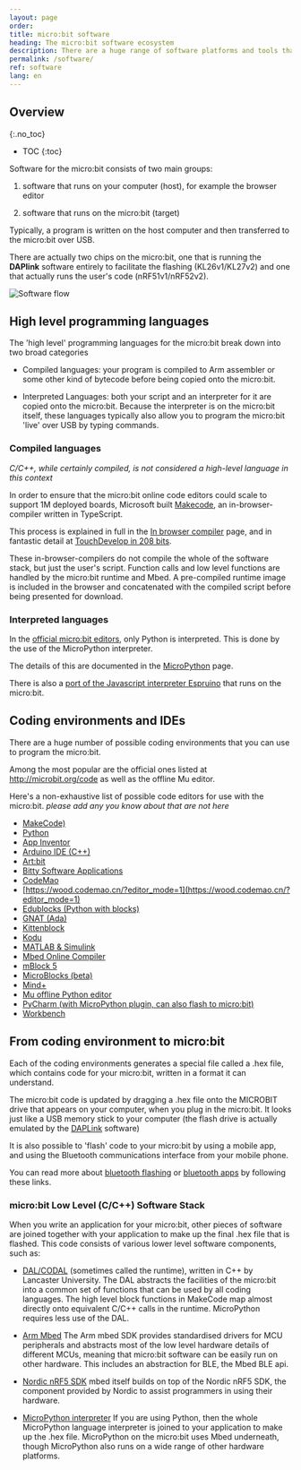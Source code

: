 ```yaml
---
layout: page
order:
title: micro:bit software
heading: The micro:bit software ecosystem
description: There are a huge range of software platforms and tools that make the micro:bit work as well as it does. This page outlines what they are and redirects you to more detailed explanations of the different projects.
permalink: /software/
ref: software
lang: en
---
```


## Overview
{:.no_toc}

* TOC
{:toc}

Software for the micro:bit consists of two main groups:
1. software that runs on your computer (host), for example the browser editor

2. software that runs on the micro:bit (target)

Typically, a program is written on the host computer and then transferred to
the micro:bit over USB. 

There are actually two chips on the
micro:bit, one that is running the **DAPlink** software entirely to facilitate the flashing (KL26<span class="v1">v1</span>/KL27<span class="v2">v2</span>) and one that actually runs the user's code (nRF51<span class="v1">v1</span>/nRF52<span class="v2">v2</span>).

![Software flow](/docs/software/assets/software-program.svg)


## High level programming languages

The 'high level' programming languages for the micro:bit break down into
two broad categories

* Compiled languages: your program is compiled to Arm assembler or some other kind of bytecode before being copied onto the micro:bit.

* Interpreted Languages: both your script and an interpreter for it are copied onto the micro:bit. Because the interpreter is on the micro:bit itself, these languages typically also allow you to program the micro:bit 'live' over USB by typing commands.

### Compiled languages

*C/C++, while certainly compiled, is not considered a high-level language in this context*

In order to ensure that the micro:bit online code editors could scale to support 1M deployed boards, Microsoft built [Makecode](https://makecode.microbit.org), an in-browser-compiler written in TypeScript.

This process is explained in full in the [In browser compiler](/software/in_browser_compiler) page, and in fantastic detail at [TouchDevelop in 208 bits](https://www.touchdevelop.com/docs/touch-develop-in-208-bits).

These in-browser-compilers do not compile the whole of the software stack,
but just the user's script. Function calls and low level functions are
handled by the micro:bit runtime and Mbed. A pre-compiled runtime image is
included in the browser and concatenated with the compiled script before
being presented for download.

### Interpreted languages

In the [official micro:bit editors](https://microbit.org/code), only Python is interpreted. This is done by the use of the MicroPython interpreter.

The details of this are documented in the [MicroPython](/software/micropython) page.

There is also a [port of the Javascript interpreter Espruino](http://www.espruino.com/MicroBit) that runs on the micro:bit.

## Coding environments and IDEs

There are a huge number of possible coding environments that you can use
to program the micro:bit.

Among the most popular are the official ones listed at http://microbit.org/code as well as the offline Mu editor.

Here's a non-exhaustive list of possible code editors for use with the micro:bit. *please add any you know about that are not here*

* [MakeCode)](https://makecode.microbit.org)
* [Python](https://python.microbit.org)
* [App Inventor](http://iot.appinventor.mit.edu/#/microbit/microbitintro)
* [Arduino IDE (C++)](https://learn.adafruit.com/use-micro-bit-with-arduino/overview)
* [Art:bit](https://kidscodejeunesse.org/artbit)
* [Bitty Software Applications](https://bittysoftware.blogspot.com/p/applications.html)
* [CodeMao](https://ide.codemao.cn/)
* [https://wood.codemao.cn/?editor_mode=1](https://wood.codemao.cn/?editor_mode=1)
* [Edublocks (Python with blocks)](https://app.edublocks.org/#MicroBit)
* [GNAT (Ada)](https://github.com/AdaCore/Ada_Drivers_Library/tree/master/examples/MicroBit)
* [Kittenblock](https://www.kittenbot.cc/pages/software)
* [Kodu](https://www.kodugamelab.com/resources/bbc-microbit/)
* [MATLAB & Simulink](https://uk.mathworks.com/academia/highschool/courseware/microbit.html)
* [Mbed Online Compiler](http://developer.mbed.org/platforms/Microbit)
* [mBlock 5](https://www.makeblock.com/software/mblock5)
* [MicroBlocks (beta)](http://microblocks.fun/)
* [Mind+](http://mindplus.cc/)
* [Mu offline Python editor](http://codewith.mu/)
* [PyCharm (with MicroPython plugin, can also flash to micro:bit)](https://plugins.jetbrains.com/plugin/9777-micropython)
* [Workbench](https://edu.workbencheducation.com/partners/microbit)


## From coding environment to micro:bit

Each of the coding environments generates a special file called a .hex file, which
contains code for your micro:bit, written in a format it can understand.

The micro:bit code is updated by dragging a .hex file onto the MICROBIT drive
that appears on your computer, when you plug in the micro:bit. It looks just like a
USB memory stick to your computer (the flash drive is actually emulated
  by the [DAPLink](/software/daplink-interface) software)

It is also possible to 'flash' code to your micro:bit by using a mobile app,
and using the Bluetooth communications interface from your mobile phone.

You can read more about [bluetooth flashing](/bluetooth/profile) or
[bluetooth apps](/bluetooth/apps-and-examples) by following these links.

### micro:bit Low Level (C/C++) Software Stack

When you write an application for your micro:bit, other pieces of software are
joined together with your application to make up the final .hex file that is
flashed. This code consists of various lower level software components, such as:

* [DAL/CODAL](./runtime/) (sometimes called the runtime), written in C++ by Lancaster University. The DAL abstracts the
facilities of the micro:bit into a common set of functions that can be used
by all coding languages. The high level block functions in MakeCode map almost directly onto equivalent C/C++ calls in the runtime. MicroPython requires less use of the DAL.

* [Arm Mbed](./runtime/) The Arm mbed SDK  provides standardised drivers for MCU peripherals and abstracts most of the low level hardware details of different MCUs, meaning that micro:bit software can be easily run on other hardware. This
includes an abstraction for BLE, the Mbed BLE api.

* [Nordic nRF5 SDK](./runtime/#nordic-nrf5-sdk) mbed itself builds on top of the
Nordic nRF5 SDK, the component provided by Nordic to assist programmers in using their hardware.

* [MicroPython interpreter](./micropython) If you are using Python, then the whole MicroPython language interpreter is joined to your application to make up the .hex file. MicroPython on the micro:bit uses Mbed underneath, though MicroPython also runs on a wide range of other hardware platforms.

